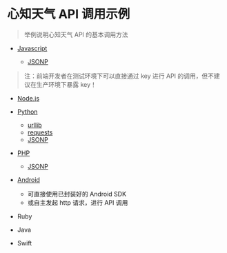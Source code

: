 # 心知天气 API 调用示例

> 举例说明心知天气 API 的基本调用方法

- [Javascript](./javascript)

  - [JSONP](./javascript/index.html)

> 注：前端开发者在测试环境下可以直接通过 key 进行 API 的调用，但不建议在生产环境下暴露 key！

- [Node.js](./nodejs)

- [Python](./python)

  - [urllib](./python/demo-urllib.py)
  - [requests](./python/demo-requests.py)
  - [JSONP](./python/demo-jsonp.py)

- [PHP](./php)

  - [JSONP](./php/demo-jsonp.php)

- [Android](https://github.com/thinkpage/ThinkPageSDK_Android)

  - 可直接使用已封装好的 Android SDK
  - 或自主发起 http 请求，进行 API 调用

- Ruby

- Java

- Swift
